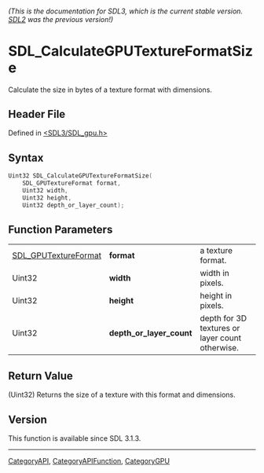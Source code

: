 ###### (This is the documentation for SDL3, which is the current stable version. [SDL2](https://wiki.libsdl.org/SDL2/) was the previous version!)
# SDL_CalculateGPUTextureFormatSize

Calculate the size in bytes of a texture format with dimensions.

## Header File

Defined in [<SDL3/SDL_gpu.h>](https://github.com/libsdl-org/SDL/blob/main/include/SDL3/SDL_gpu.h)

## Syntax

```c
Uint32 SDL_CalculateGPUTextureFormatSize(
    SDL_GPUTextureFormat format,
    Uint32 width,
    Uint32 height,
    Uint32 depth_or_layer_count);
```

## Function Parameters

|                                              |                          |                                                 |
| -------------------------------------------- | ------------------------ | ----------------------------------------------- |
| [SDL_GPUTextureFormat](SDL_GPUTextureFormat) | **format**               | a texture format.                               |
| Uint32                                       | **width**                | width in pixels.                                |
| Uint32                                       | **height**               | height in pixels.                               |
| Uint32                                       | **depth_or_layer_count** | depth for 3D textures or layer count otherwise. |

## Return Value

(Uint32) Returns the size of a texture with this format and dimensions.

## Version

This function is available since SDL 3.1.3.

----
[CategoryAPI](CategoryAPI), [CategoryAPIFunction](CategoryAPIFunction), [CategoryGPU](CategoryGPU)

